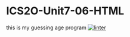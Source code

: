 # ICS2O-Unit7-06-HTML
this is my guessing age program
 [![linter](https://github.com/Hafsa-Woyessa/ICS2O-Unit7-06-HTML/workflows/linter/badge.svg)](https://github.com/marketplace/actions/super-linter)
 
